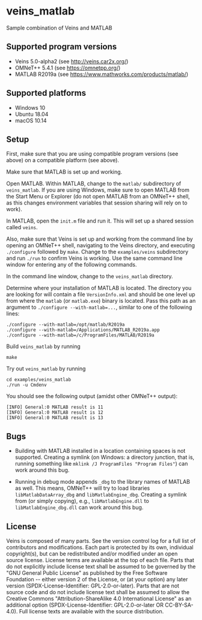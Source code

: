 # veins_matlab #

Sample combination of Veins and MATLAB

## Supported program versions ##

- Veins 5.0-alpha2 (see <http://veins.car2x.org/>)
- OMNeT++ 5.4.1 (see <https://omnetpp.org/>)
- MATLAB R2019a (see <https://www.mathworks.com/products/matlab/>)

## Supported platforms ##

- Windows 10
- Ubuntu 18.04
- macOS 10.14

## Setup ##

First, make sure that you are using compatible program versions (see above) on a compatible platform (see above).

Make sure that MATLAB is set up and working.

Open MATLAB.
Within MATLAB, change to the `matlab/` subdirectory of `veins_matlab`.
If you are using Windows, make sure to open MATLAB from the Start Menu or Explorer (do not open MATLAB from an OMNeT++ shell, as this changes environment variables that session sharing will rely on to work).

In MATLAB, open the `init.m` file and run it.
This will set up a shared session called `veins`.

Also, make sure that Veins is set up and working from the command line by opening an OMNeT++ shell, navigating to the Veins directory, and executing `./configure` followed by `make`.
Change to the `examples/veins` subdirectory and run `./run` to confirm Veins is working.
Use the same command line window for entering any of the following commands.

In the command line window, change to the `veins_matlab` directory.

Determine where your installation of MATLAB is located.
The directory you are looking for will contain a file `VersionInfo.xml` and should be one level up from where the `matlab` (or `matlab.exe`) binary is located.
Pass this path as an argument to `./configure --with-matlab=...`, similar to one of the following lines:
```
./configure --with-matlab=/opt/matlab/R2019a
./configure --with-matlab=/Applications/MATLAB_R2019a.app
./configure --with-matlab=/c/ProgramFiles/MATLAB/R2019a
```

Build `veins_matlab` by running
```
make
```

Try out `veins_matlab` by running

```
cd examples/veins_matlab
./run -u Cmdenv
```

You should see the following output (amidst other OMNeT++ output):

```
[INFO] General:0 MATLAB result is 11
[INFO] General:0 MATLAB result is 12
[INFO] General:0 MATLAB result is 13
```

## Bugs ##

- Building with MATLAB installed in a location containing spaces is not supported.
Creating a symlink (on Windows: a directory junction, that is, running something like `mklink /J ProgramFiles "Program Files"`) can work around this bug.

- Running in debug mode appends `_dbg` to the library names of MATLAB as well. This means, OMNeT++ will try to load libraries `libMatlabDataArray_dbg` and `libMatlabEngine_dbg`.
Creating a symlink from (or simply copying), e.g., `libMatlabEngine.dll` to `libMatlabEngine_dbg.dll` can work around this bug.


## License ##

Veins is composed of many parts. See the version control log for a full list of
contributors and modifications. Each part is protected by its own, individual
copyright(s), but can be redistributed and/or modified under an open source
license. License terms are available at the top of each file. Parts that do not
explicitly include license text shall be assumed to be governed by the "GNU
General Public License" as published by the Free Software Foundation -- either
version 2 of the License, or (at your option) any later version
(SPDX-License-Identifier: GPL-2.0-or-later). Parts that are not source code and
do not include license text shall be assumed to allow the Creative Commons
"Attribution-ShareAlike 4.0 International License" as an additional option
(SPDX-License-Identifier: GPL-2.0-or-later OR CC-BY-SA-4.0). Full license texts
are available with the source distribution.

